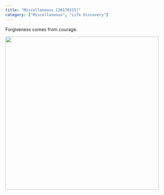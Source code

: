 ```yaml
---
title: "Miscellaneous [20170215]"
category: ["Miscellaneous", "Life Discovery"]
---
```


Forgiveness comes from courage.

<img class="img-responsive center-block" src="https://raw.githubusercontent.com/joshua19881228/my_blogs/master/Life_Discovery/Miscellaneous/figures/RailwayMan.jpg" alt="" width="480"/>